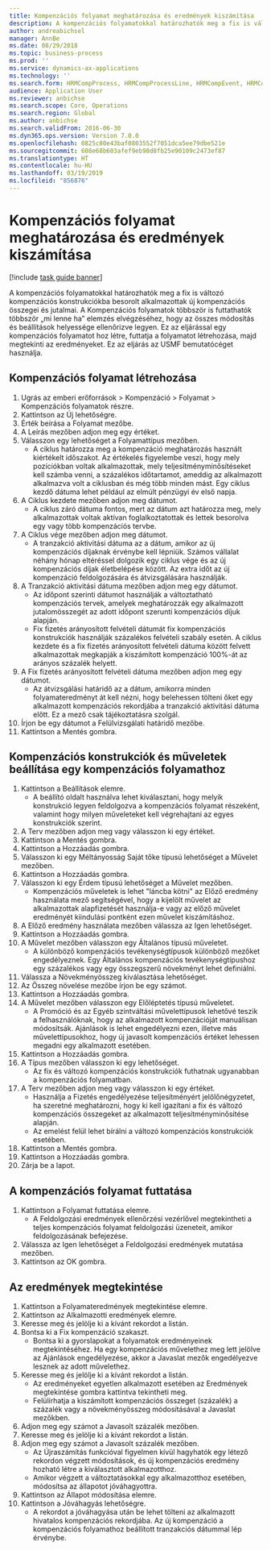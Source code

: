 ```yaml
---
title: Kompenzációs folyamat meghatározása és eredmények kiszámítása
description: A kompenzációs folyamatokkal határozhatók meg a fix is változó kompenzációs konstrukciókba besorolt alkalmazottak új kompenzációs összegei és jutalmai.
author: andreabichsel
manager: AnnBe
ms.date: 08/29/2018
ms.topic: business-process
ms.prod: ''
ms.service: dynamics-ax-applications
ms.technology: ''
ms.search.form: HRMCompProcess, HRMCompProcessLine, HRMCompEvent, HRMCompEventEmpl
audience: Application User
ms.reviewer: anbichse
ms.search.scope: Core, Operations
ms.search.region: Global
ms.author: anbichse
ms.search.validFrom: 2016-06-30
ms.dyn365.ops.version: Version 7.0.0
ms.openlocfilehash: 0825c80e43baf0803552f7051dca5ee79dbe521e
ms.sourcegitcommit: 608e68b603afef9eb98d8fb25e90109c2473ef87
ms.translationtype: HT
ms.contentlocale: hu-HU
ms.lasthandoff: 03/19/2019
ms.locfileid: "856876"
---
```

# <a name="define-compensation-process-and-calculate-results"></a>Kompenzációs folyamat meghatározása és eredmények kiszámítása

[!include [task guide banner](../../includes/task-guide-banner.md)]

A kompenzációs folyamatokkal határozhatók meg a fix is változó kompenzációs konstrukciókba besorolt alkalmazottak új kompenzációs összegei és jutalmai. A Kompenzációs folyamatok többször is futtathatók többször „mi lenne ha” elemzés elvégzéséhez, hogy az összes módosítás és beállítások helyessége ellenőrizve legyen. Ez az eljárással egy kompenzációs folyamatot hoz létre, futtatja a folyamatot létrehozása, majd megtekinti az eredményeket. Ez az eljárás az USMF bemutatócéget használja.


## <a name="create-a-compensation-process"></a>Kompenzációs folyamat létrehozása
1. Ugrás az emberi erőforrások > Kompenzáció > Folyamat > Kompenzációs folyamatok részre.
2. Kattintson az Új lehetőségre.
3. Érték beírása a Folyamat mezőbe.
4. A Leírás mezőben adjon meg egy értéket.
5. Válasszon egy lehetőséget a Folyamattípus mezőben.
    * A ciklus határozza meg a kompenzáció meghatározás használt kiértékelt időszakot. Az értékelés figyelembe veszi, hogy mely pozíciókban voltak alkalmazottak, mely teljesítményminősítéseket kell számba venni, a százalékos időtartamot, ameddig az alkalmazott alkalmazva volt a ciklusban és még több minden mást. Egy ciklus kezdő dátuma lehet például az elmúlt pénzügyi év első napja.  
6. A Ciklus kezdete mezőben adjon meg dátumot.
    * A ciklus záró dátuma fontos, mert az dátum azt határozza meg, mely alkalmazottak voltak aktívan foglalkoztatottak és lettek besorolva egy vagy több kompenzációs tervbe.  
7. A Ciklus vége mezőben adjon meg dátumot.
    * A tranzakció aktivitási dátuma az a dátum, amikor az új kompenzációs díjaknak érvénybe kell lépniük. Számos vállalat néhány hónap eltéréssel dolgozik egy ciklus vége és az új kompenzációs díjak életbelépése között. Az extra időt az új kompenzáció feldolgozására és átvizsgálására használják.  
8. A Tranzakció aktivitási dátuma mezőben adjon meg egy dátumot.
    * Az időpont szerinti dátumot használják a változtatható kompenzációs tervek, amelyek meghatározzák egy alkalmazott jutalomösszegét az adott időpont szerunti kompenzációs díjuk alapján.  
    * Fix fizetés arányosított felvételi dátumát fix kompenzációs konstrukciók használják százalékos felvételi szabály esetén.  A ciklus kezdete és a fix fizetés arányosított felvételi dátuma között felvett alkalmazottak megkapják a kiszámított kompenzáció 100%-át az arányos százalék helyett.  
9. A Fix fizetés arányosított felvételi dátuma mezőben adjon meg egy dátumot.
    * Az átvizsgálási határidő az a dátum, amikorra minden folyamateredményt át kell nézni, hogy belehessen tölteni őket egy alkalmazott kompenzációs rekordjába a tranzakció aktivitási dátuma előtt. Ez a mező csak tájékoztatásra szolgál.  
10. Írjon be egy dátumot a Felülvizsgálati határidő mezőbe.
11. Kattintson a Mentés gombra.

## <a name="setup-the-compensation-plans-and-actions-for-a-compensation-process"></a>Kompenzációs konstrukciók és műveletek beállítása egy kompenzációs folyamathoz
1. Kattintson a Beállítások elemre.
    * A beállító oldalt használva lehet kiválasztani, hogy melyik konstrukció legyen feldolgozva a kompenzációs folyamat részeként, valamint hogy milyen műveleteket kell végrehajtani az egyes konstrukciók szerint.  
2. A Terv mezőben adjon meg vagy válasszon ki egy értéket.
3. Kattintson a Mentés gombra.
4. Kattintson a Hozzáadás gombra.
5. Válasszon ki egy Méltányosság Saját tőke típusú lehetőséget a Művelet mezőben.
6. Kattintson a Hozzáadás gombra.
7. Válasszon ki egy Érdem típusú lehetőséget a Művelet mezőben.
    * Kompenzációs műveletek is lehet "láncba kötni" az Előző eredmény használata mező segítségével, hogy a kijelölt művelet az alkalmazottak alapfizetését használja-e vagy az előző művelet eredményét kiindulási pontként ezen művelet kiszámításhoz.  
8. A Előző eredmény használata mezőben válassza az Igen lehetőséget.
9. Kattintson a Hozzáadás gombra.
10. A Művelet mezőben válasszon egy Általános típusú műveletet.
    * A különböző kompenzációs tevékenységtípusok különböző mezőket engedélyeznek. Egy Általános kompenzációs tevékenységtípushoz egy százalékos vagy egy összegszerű növekményt lehet definiálni.  
11. Válassza a Növekményösszeg kiválasztása lehetőséget.
12. Az Összeg növelése mezőbe írjon be egy számot.
13. Kattintson a Hozzáadás gombra.
14. A Művelet mezőben válasszon egy Előléptetés típusú műveletet.
    * A Promóció és az Egyéb szintváltási művelettípusok lehetővé teszik a felhasználóknak, hogy az alkalmazott kompenzációját manuálisan módosítsák. Ajánlások is lehet engedélyezni ezen, illetve más művelettípusokhoz, hogy új javasolt kompenzációs értéket lehessen megadni egy alkalmazott esetében.  
15. Kattintson a Hozzáadás gombra.
16. A Típus mezőben válasszon ki egy lehetőséget.
    * Az fix és változó kompenzációs konstrukciók futhatnak ugyanabban a kompenzációs folyamatban.  
17. A Terv mezőben adjon meg vagy válasszon ki egy értéket.
    * Használja a Fizetés engedélyezése teljesítményért jelölőnégyzetet, ha szeretné meghatározni, hogy ki kell igazítani a fix és változó kompenzációs összegeket az alkalmazott teljesítményminősítése alapján.  
    * Az emelést felül lehet bírálni a változó kompenzációs konstrukciók esetében.  
18. Kattintson a Mentés gombra.
19. Kattintson a Hozzáadás gombra.
20. Zárja be a lapot.

## <a name="run-the-compensation-process"></a>A kompenzációs folyamat futtatása
1. Kattintson a Folyamat futtatása elemre.
    * A Feldolgozási eredmények ellenőrzési vezérlővel megtekintheti a teljes kompenzációs folyamat feldolgozási üzeneteit, amikor feldolgozásának befejezése.  
2. Válassza az Igen lehetőséget a Feldolgozási eredmények mutatása mezőben.
3. Kattintson az OK gombra.

## <a name="view-the-results"></a>Az eredmények megtekintése
1. Kattintson a Folyamateredmények megtekintése elemre.
2. Kattintson az Alkalmazotti eredmények elemre.
3. Keresse meg és jelölje ki a kívánt rekordot a listán.
4. Bontsa ki a Fix kompenzáció szakaszt.
    * Bontsa ki a gyorslapokat a folyamatok eredményeinek megtekintéséhez. Ha egy kompenzációs művelethez meg lett jelölve az Ajánlások engedélyezése, akkor a Javaslat mezők engedélyezve lesznek az adott művelethez.  
5. Keresse meg és jelölje ki a kívánt rekordot a listán.
    * Az eredményeket egyetlen alkalmazott esetében az Eredmények megtekintése gombra kattintva tekintheti meg.  
    * Felülírhatja a kiszámított kompenzációs összeget (százalék) a százalék vagy a növekményösszeg módosításával a Javaslat mezőkben.  
6. Adjon meg egy számot a Javasolt százalék mezőben.
7. Keresse meg és jelölje ki a kívánt rekordot a listán.
8. Adjon meg egy számot a Javasolt százalék mezőben.
    * Az Újraszámítás funkcióval figyelmen kívül hagyhatók egy létező rekordon végzett módosítások, és új kompenzációs eredmény hozható létre a kiválasztott alkalmazotthoz.  
    * Amikor végzett a változtatásokkal egy alkalmazotthoz esetében, módosítsa az állapotot jóváhagyottra.  
9. Kattintson az Állapot módosítása elemre.
10. Kattintson a Jóváhagyás lehetőségre.
    * A rekordot a jóváhagyása után be lehet tölteni az alkalmazott hivatalos kompenzációs rekordjába. Az új kompenzáció a kompenzációs folyamathoz beállított tranzakciós dátummal lép érvénybe.  

